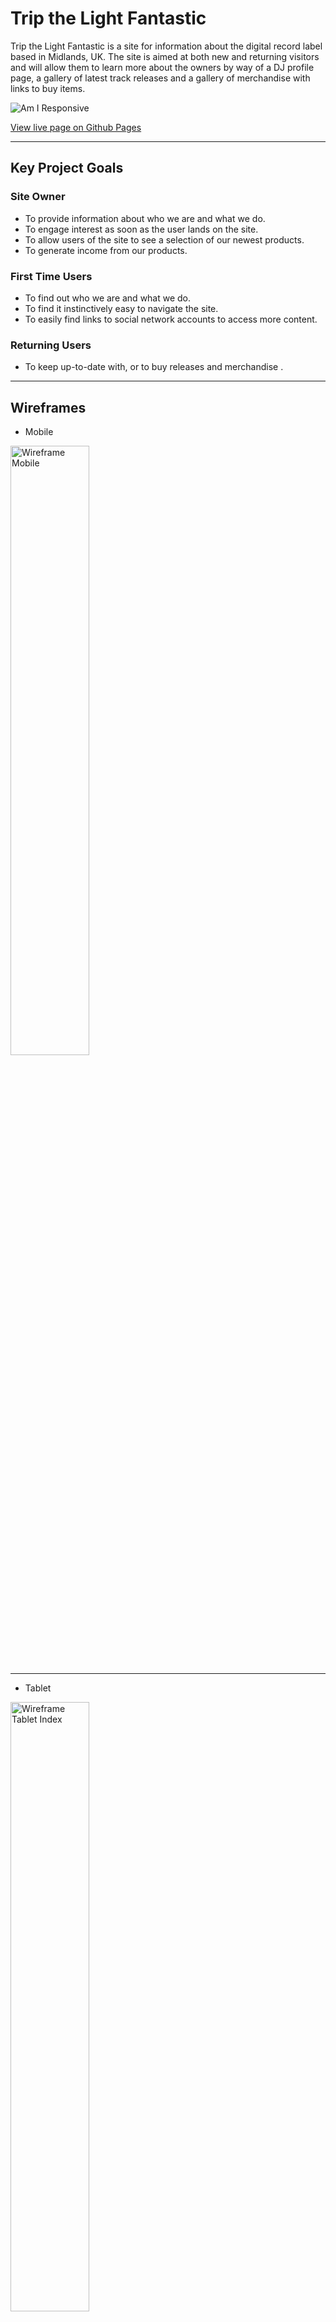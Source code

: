 # Trip the Light Fantastic

Trip the Light Fantastic is a site for information about the digital record label based in Midlands, UK. 
The site is aimed at both new and returning visitors and will allow them to learn more about the owners by way of a DJ profile page, a gallery of latest track releases and a gallery of merchandise with links to buy items.

![Am I Responsive](documentation/images/responsive.png "Responsivity Test")

[View live page on Github Pages](https://markdaniel1982.github.io/ttlf_pp1/index.html)
_____
## Key Project Goals

### Site Owner
  * To provide information about who we are and what we do.
  * To engage interest as soon as the user lands on the site.
  * To allow users of the site to see a selection of our newest products.
  * To generate income from our products.

### First Time Users
  * To find out who we are and what we do.
  * To find it instinctively easy to navigate the site.
  * To easily find links to social network accounts to access more content.

### Returning Users
  * To keep up-to-date with, or to buy releases and merchandise .

_______

## Wireframes

* Mobile

<img src="documentation/images/wireframe_mobile.png" alt="Wireframe Mobile" width="50%" height="50%">

___

* Tablet

<img src="documentation/images/wireframe_tablet_home.png" alt="Wireframe Tablet Index" width="50%" height="50%">
<img src="documentation/images/wireframe_tablet_profiles.png" alt="Wireframe Tablet Profiles" width="50%" height="50%">
<img src="documentation/images/wireframe_tablet_merch.png" alt="Wireframe Tablet Merch" width="50%" height="50%">

___

* Desktop

<img src="documentation/images/wireframe_index.png" alt="Wireframe Index" width="50%" height="50%">
<img src="documentation/images/wireframe_profiles.png" alt="Wireframe Profiles" width="50%" height="50%">
<img src="documentation/images/wireframe_merch.png" alt="Wireframe Merch" width="50%" height="50%">

_______
## Design, Features and Theme

I have chosen colours that match the brand logo that I have used as the hero image across both the main landing page and the DJ profiles page. I have not included it on the merch page as the grid container covered the image, making it a redundant element on that page.
The colour used is rgba(212, 39, 193, 1). A gradient to transparent was added for the header, footer and any elements within the pages.

### Main Page
The site lands on a page displaying the brand logo, a short 'about us' section and a gallery of the latest track releases from the label.

![header and navigation](documentation/images/header.png "Header and Navigation")

* Navigation and header

There is a hamburger menu which opens to display links to the pages contained within the site (DJ profiles & merch store). This is displayed across all 3 pages to allow for easier, more intuitive navigation.

* Who Are We
 
 A short paragraph with an introduction to the label.

* Latest Releases:

As you scroll down the page, there is a grid view showing the music that has most recently been released by the label, which can be purchased by clicking the link to go to an external site [Toolbox Digital Shop](https://www.toolboxdigitalshop.com/).


## DJ Profiles

On this page, there is a short text about each of the 4 owners to tell the reader more about their backgrounds. 

## Merchandise

Here I have included another grid view, similar to the "Latest Releases" on the homepage, where several different items are shown with pictures and a brief description of the item. All pictures are links which take you to the merchandise store where branded clothing items can be purchased.

All pages follow the same styling rules where the colours and fonts used match throughout.

## Footer

The footer matches the colour scheme with the gradient to transparent, and also contains copyright information.

![footer](documentation/images/footer.png "Footer & Copyright")
_____

## Testing
### HTML
All pages have passed through an HTML validator any any errors have been corrected.

![HTML Validation](documentation/images/html_validation.png "HTML Validation")


### CSS
The css has also been passed through a validator.

![CSS Validation](documentation/images/css_validation.png "CSS Validation")

### Responsivity

All pages have been regularly checked for any responsivity issues throughout the project to ensure that all required elements were responsive to allow them to be clearly seen on all devices. Any issues were found and debugged using the devtools in the Chrome browser. One of the main issues I had was items overlapping on the home page when viewed on smaller devices. This was fixed using Chrome Devtools to diagnose the problem, usually with position, margins or padding, and then implimented in the relevant code.

### Lighthouse
* Desktop

![Lighthouse Test Result for Desktop](documentation/images/lighthouse_desktop.png)

* Mobile

![Lighthouse Test Result for Mobile](documentation/images/lighthouse_mobile.png) 


___

### Errors & Debugging
Throughout the project, I was checking the responsivity for smaller devices, debugging using devtools in Chrome and adjusting any elements accordingly. The main issue i had was the positioning of the hero text on the home page, which was sitting too low on smaller devices. This was fixed with a media query to reposition the element when viewed on a mobile phone.

#### Unresolved Bugs
One difficult issue I found was that my background image wasnt showing at all when the site was deployed to github pages. After extensive searching online, the only fix I was able to find that worked, was to change the link in the style sheet so it was pointing externally to the image within my github. Obviously, this is far from ideal. and I will continue to search for a more permanent fix.
_____

## Deployment

The site was created in gitpod, and pushed to github to make it publicly accessible using the following commands in the terminal:

  * git add .
  * git commit -m "Description of updates since last commit"
  * git push

  Then, in Github, select the Repository > Settings > Pages. Then, under "Build and deployment" Select the required branch to publish from the dropdown menu, and Save.
  Once the updates have been pushed from Gitpod, they will show on the deployed page, usually after a minute or two.
_____

## Credits

### Code

* Code for 'latest releases' and 'Merchandise' grid found on [Codepen](https://codepen.io/TexV/pen/pwywNW) and amended to suit my requirements.

* Color gradient css code from [w3schools CSS Gradients](https://www.w3schools.com/css/css3_gradients.asp) and amended to suit my requirements.

* Code and Styling for the dropdown menu taken from [w3schools Hoverable Dropdown Menu](https://www.w3schools.com/css/css_dropdowns.asp) and amended to suit my requirements.

### Content & Media

* Content included in the site, including logos and bio text has been taken from [ttlf.net](ttlf.net) (the brands' current live site) and from the TTLF logo pack which was sent to me by the label owners.

* Content and images from latest releases section on homepage has been taken from [Toolbox Digital Shop](https://www.toolboxdigitalshop.com/trip-the-light-fantastic.html)

### Fonts and Icons 
 
* Fonts from Google fonts
* Icons from Fontawesome

